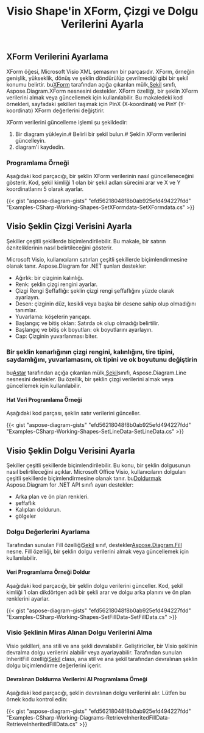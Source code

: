﻿---
title: Visio Shape'in XForm, Çizgi ve Dolgu Verilerini Ayarla
type: docs
weight: 20
url: /tr/net/set-visio-shape-s-xform-line-and-fill-data/
description: Bu bölümde, çizgi verileri dahil şeklin stilinin nasıl ayarlanacağı ve Aspose.Diagram ile verilerin nasıl doldurulacağı açıklanmaktadır.
---
## **XForm Verilerini Ayarlama**
 XForm öğesi, Microsoft Visio XML şemasının bir parçasıdır. XForm, örneğin genişlik, yükseklik, dönüş ve şeklin döndürülüp çevrilmediği gibi bir şekil konumu belirtir. bu[XForm](http://www.aspose.com/api/net/diagram/aspose.diagram/xform) tarafından açığa çıkarılan mülk,[Şekil](http://www.aspose.com/api/net/diagram/aspose.diagram/shape) sınıfı, Aspose.Diagram.XForm nesnesini destekler. XForm özelliği, bir şeklin XForm verilerini almak veya güncellemek için kullanılabilir. Bu makaledeki kod örnekleri, sayfadaki şekilleri taşımak için PinX (X-koordinatı) ve PinY (Y-koordinatı) XForm değerlerini değiştirir.

XForm verilerini güncelleme işlemi şu şekildedir:

1. Bir diagram yükleyin.# Belirli bir şekil bulun.# Şeklin XForm verilerini güncelleyin.
1. diagram'i kaydedin.
### **Programlama Örneği**
Aşağıdaki kod parçacığı, bir şeklin XForm verilerinin nasıl güncelleneceğini gösterir. Kod, şekil kimliği 1 olan bir şekil adları sürecini arar ve X ve Y koordinatlarını 5 olarak ayarlar.

{{< gist "aspose-diagram-gists" "efd56218048f8b0ab925efd494227fdd" "Examples-CSharp-Working-Shapes-SetXFormdata-SetXFormdata.cs" >}}
## **Visio Şeklin Çizgi Verisini Ayarla**
Şekiller çeşitli şekillerde biçimlendirilebilir. Bu makale, bir satırın özniteliklerinin nasıl belirtileceğini gösterir.

Microsoft Visio, kullanıcıların satırları çeşitli şekillerde biçimlendirmesine olanak tanır. Aspose.Diagram for .NET şunları destekler:

- Ağırlık: bir çizginin kalınlığı.
- Renk: şeklin çizgi rengini ayarlar.
- Çizgi Rengi Şeffaflığı: şeklin çizgi rengi şeffaflığını yüzde olarak ayarlayın.
- Desen: çizginin düz, kesikli veya başka bir desene sahip olup olmadığını tanımlar.
- Yuvarlama: köşelerin yarıçapı.
- Başlangıç ve bitiş okları: Satırda ok olup olmadığı belirtilir.
- Başlangıç ve bitiş ok boyutları: ok boyutlarını ayarlayın.
- Cap: Çizginin yuvarlanması biter.
### **Bir şeklin kenarlığının çizgi rengini, kalınlığını, tire tipini, saydamlığını, yuvarlamasını, ok tipini ve ok boyutunu değiştirin**
 bu[Astar](http://www.aspose.com/api/net/diagram/aspose.diagram/line) tarafından açığa çıkarılan mülk,[Şekil](http://www.aspose.com/api/net/diagram/aspose.diagram/shape)sınıfı, Aspose.Diagram.Line nesnesini destekler. Bu özellik, bir şeklin çizgi verilerini almak veya güncellemek için kullanılabilir.
#### **Hat Veri Programlama Örneği**
Aşağıdaki kod parçası, şeklin satır verilerini günceller.

{{< gist "aspose-diagram-gists" "efd56218048f8b0ab925efd494227fdd" "Examples-CSharp-Working-Shapes-SetLineData-SetLineData.cs" >}}
## **Visio Şeklin Dolgu Verisini Ayarla**
 Şekiller çeşitli şekillerde biçimlendirilebilir. Bu konu, bir şeklin dolgusunun nasıl belirtileceğini açıklar. Microsoft Office Visio, kullanıcıların dolguları çeşitli şekillerde biçimlendirmesine olanak tanır. bu[Doldurmak](http://www.aspose.com/api/net/diagram/aspose.diagram/fill) Aspose.Diagram for .NET API sınıfı ayarı destekler:

- Arka plan ve ön plan renkleri.
- şeffaflık
- Kalıpları doldurun.
- gölgeler
### **Dolgu Değerlerini Ayarlama**
 Tarafından sunulan Fill özelliği[Şekil](http://www.aspose.com/api/net/diagram/aspose.diagram/shape) sınıf, destekler[Aspose.Diagram.Fill](http://www.aspose.com/api/net/diagram/aspose.diagram/fill) nesne. Fill özelliği, bir şeklin dolgu verilerini almak veya güncellemek için kullanılabilir.
#### **Veri Programlama Örneği Doldur**
Aşağıdaki kod parçacığı, bir şeklin dolgu verilerini günceller. Kod, şekil kimliği 1 olan dikdörtgen adlı bir şekli arar ve dolgu arka planını ve ön plan renklerini ayarlar.

{{< gist "aspose-diagram-gists" "efd56218048f8b0ab925efd494227fdd" "Examples-CSharp-Working-Shapes-SetFillData-SetFillData.cs" >}}
### **Visio Şeklinin Miras Alınan Dolgu Verilerini Alma**
 Visio şekilleri, ana stili ve ana şekli devralabilir. Geliştiriciler, bir Visio şeklinin devralma dolgu verilerini alabilir veya ayarlayabilir. Tarafından sunulan InheritFill özelliği[Şekil](http://www.aspose.com/api/net/diagram/aspose.diagram/shape) class, ana stil ve ana şekil tarafından devralınan şeklin dolgu biçimlendirme değerlerini içerir.
#### **Devralınan Doldurma Verilerini Al Programlama Örneği**
Aşağıdaki kod parçacığı, şeklin devralınan dolgu verilerini alır. Lütfen bu örnek kodu kontrol edin:

{{< gist "aspose-diagram-gists" "efd56218048f8b0ab925efd494227fdd" "Examples-CSharp-Working-Diagrams-RetrieveInheritedFillData-RetrieveInheritedFillData.cs" >}}
